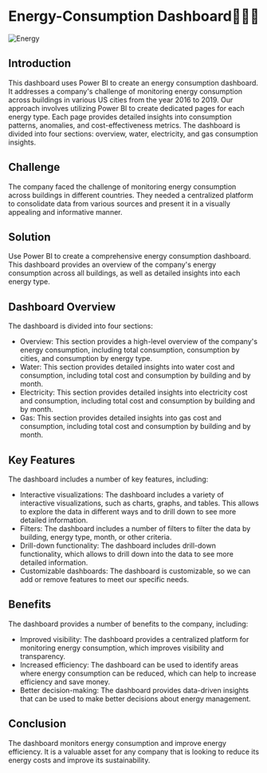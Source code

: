 # Energy-Consumption Dashboard🔌💧🔥
![Energy](https://github.com/user-attachments/assets/1fa61617-7b12-46db-b7dc-ea7346ebb734)

## Introduction
This dashboard uses Power BI to create an energy consumption dashboard. It addresses a company's challenge of monitoring energy consumption across buildings in various US cities from the year 2016 to 2019. Our approach involves utilizing Power BI to create dedicated pages for each energy type. Each page provides detailed insights into consumption patterns, anomalies, and cost-effectiveness metrics. The dashboard is divided into four sections: overview, water, electricity, and gas consumption insights.

## Challenge
The company faced the challenge of monitoring energy consumption across buildings in different countries. They needed a centralized platform to consolidate data from various sources and present it in a visually appealing and informative manner.

## Solution
Use Power BI to create a comprehensive energy consumption dashboard. This dashboard provides an overview of the company's energy consumption across all buildings, as well as detailed insights into each energy type.

## Dashboard Overview
The dashboard is divided into four sections:

-  Overview: This section provides a high-level overview of the company's energy consumption, including total consumption, consumption by cities, and consumption by energy type.
-  Water: This section provides detailed insights into water cost and consumption, including total cost and consumption by building and by month.
-  Electricity: This section provides detailed insights into electricity cost and consumption, including total cost and consumption by building and by month.
-  Gas: This section provides detailed insights into gas cost and consumption, including total cost and consumption by building and by month.

## Key Features
The dashboard includes a number of key features, including:

-  Interactive visualizations: The dashboard includes a variety of interactive visualizations, such as charts, graphs, and tables. This allows to explore the data in different ways and to drill down to see more detailed information.
-  Filters: The dashboard includes a number of filters to filter the data by building, energy type, month, or other criteria.
-  Drill-down functionality: The dashboard includes drill-down functionality, which allows to drill down into the data to see more detailed information.
-  Customizable dashboards: The dashboard is customizable, so we can add or remove features to meet our specific needs.


## Benefits
The dashboard provides a number of benefits to the company, including:

-  Improved visibility: The dashboard provides a centralized platform for monitoring energy consumption, which improves visibility and transparency.
-  Increased efficiency: The dashboard can be used to identify areas where energy consumption can be reduced, which can help to increase efficiency and save money.
-  Better decision-making: The dashboard provides data-driven insights that can be used to make better decisions about energy management.

## Conclusion
The dashboard monitors energy consumption and improve energy efficiency. It is a valuable asset for any company that is looking to reduce its energy costs and improve its sustainability.

